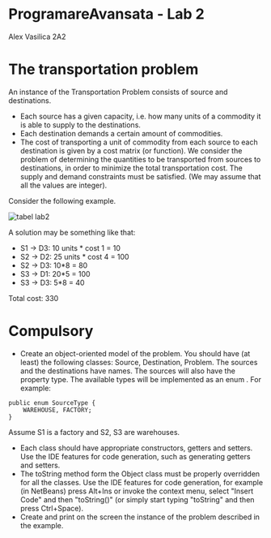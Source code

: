 # ProgramareAvansata - Lab 2
Alex Vasilica 2A2

# The transportation problem

An instance of the Transportation Problem consists of source and destinations.

- Each source has a given capacity, i.e. how many units of a commodity it is able to supply to the destinations.
- Each destination demands a certain amount of commodities.
- The cost of transporting a unit of commodity from each source to each destination is given by a cost matrix (or function).
We consider the problem of determining the quantities to be transported from sources to destinations, in order to minimize the total transportation cost. The supply and demand constraints must be satisfied. (We may assume that all the values are integer).

Consider the following example.

![tabel lab2](https://user-images.githubusercontent.com/48411835/109495836-7c106900-7a98-11eb-9f00-ac369a3a5ad7.png)

A solution may be something like that:

- S1 -> D3: 10 units * cost 1 = 10
- S2 -> D2: 25 units * cost 4 = 100
- S2 -> D3: 10*8 = 80
- S3 -> D1: 20*5 = 100
- S3 -> D3: 5*8 = 40

 Total cost: 330

# Compulsory

- Create an object-oriented model of the problem. You should have (at least) the following classes: Source, Destination, Problem.
The sources and the destinations have names. The sources will also have the property type. The available types will be implemented as an enum . For example:

```
public enum SourceType {
    WAREHOUSE, FACTORY;
}
```
Assume S1 is a factory and S2, S3 are warehouses.
- Each class should have appropriate constructors, getters and setters.
Use the IDE features for code generation, such as generating getters and setters.
- The toString method form the Object class must be properly overridden for all the classes.
Use the IDE features for code generation, for example (in NetBeans) press Alt+Ins or invoke the context menu, select "Insert Code" and then "toString()" (or simply start typing "toString" and then press Ctrl+Space).
- Create and print on the screen the instance of the problem described in the example.

